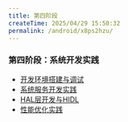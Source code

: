 ```yaml
---
title: 第四阶段
createTime: 2025/04/29 15:50:32
permalink: /android/x8ps2hzu/
---
```


### 第四阶段：系统开发实践
- [开发环境搭建与调试](./开发环境搭建与调试.md)
- [系统服务开发实践](./系统服务开发实践.md)
- [HAL层开发与HIDL](./HAL层开发与HIDL.md)
- [性能优化实践](./性能优化实践.md)
